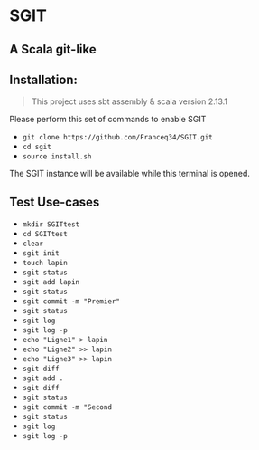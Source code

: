 # SGIT
## A Scala git-like

## Installation:
> This project uses sbt assembly & scala version 2.13.1

Please perform this set of commands to enable SGIT

* `git clone https://github.com/Franceq34/SGIT.git`
* `cd sgit`
* `source install.sh`

The SGIT instance will be available while this terminal is opened.
## Test Use-cases

* `mkdir SGITtest`
* `cd SGITtest`
* `clear`
* `sgit init`
* `touch lapin`
* `sgit status`
* `sgit add lapin`
* `sgit status`
* `sgit commit -m "Premier"`
* `sgit status`
* `sgit log`
* `sgit log -p`
* `echo "Ligne1" > lapin`
* `echo "Ligne2" >> lapin`
* `echo "Ligne3" >> lapin`
* `sgit diff`
* `sgit add .`
* `sgit diff`
* `sgit status`
* `sgit commit -m "Second`
* `sgit status`
* `sgit log`
* `sgit log -p`
